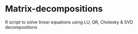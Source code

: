 # Matrix-decompositions
R script to solve linear equations using LU, QR, Cholesky &amp; SVD decompositions
